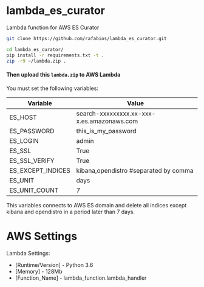 # lambda_es_curator
Lambda function for AWS ES Curator



```bash
git clone https://github.com/rafabios/lambda_es_curator.git

cd lambda_es_curator/
pip install -r requirements.txt -t .
zip -r9 ~/lambda.zip .
```  



#### Then upload this `lambda.zip` to AWS Lambda

You must set the following variables:

| Variable | Value |
| ------ | ------ |
| ES_HOST | search-xxxxxxxxx.xx-xxx-x.es.amazonaws.com |
| ES_PASSWORD | this_is_my_password |
| ES_LOGIN | admin |
| ES_SSL | True |
| ES_SSL_VERIFY | True |
| ES_EXCEPT_INDICES | kibana,opendistro  #separated by comma |
| ES_UNIT | days |
| ES_UNIT_COUNT | 7 |

This variables connects to AWS ES domain and delete all indices except kibana and opendistro in a period later than 7 days.

# AWS Settings

Lambda Settings:

- [Runtime/Version]  -  Python 3.6
- [Memory]  -  128Mb
- [Function_Name]  -  lambda_function.lambda_handler
